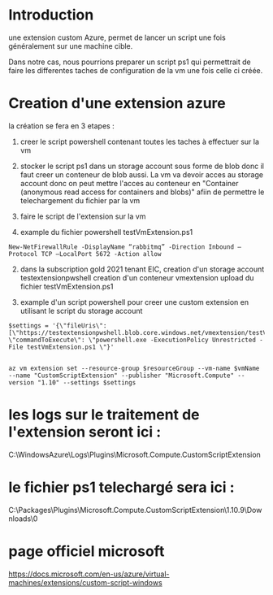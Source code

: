 # Introduction

une extension custom Azure, permet de lancer un script une fois généralement sur une machine cible.

Dans notre cas, nous pourrions preparer un script ps1 qui permettrait de faire les differentes taches de configuration de la vm une fois celle ci créée.

# Creation d'une extension azure

la création se fera en 3 etapes :

1) creer le script powershell contenant toutes les taches à effectuer sur la vm
2) stocker le script ps1 dans un storage account sous forme de blob donc il faut creer un conteneur de blob aussi. La vm va devoir acces au storage account donc on 
peut mettre l'acces au conteneur en "Container (anonymous read access for containers and blobs)" afiin de permettre le telechargement du fichier par la vm
3) faire le script de l'extension sur la vm

1) example du fichier powershell testVmExtension.ps1

```console
New-NetFirewallRule -DisplayName “rabbitmq” -Direction Inbound –Protocol TCP –LocalPort 5672 -Action allow
```

2) dans la subscription gold 2021 tenant EIC, creation d'un storage account testextensionpwshell
creation d'un conteneur vmextension
upload du fichier testVmExtension.ps1

3) example d'un script powershell pour creer une custom extension en utilisant le script du storage account

```console
$settings = '{\"fileUris\": [\"https://testextensionpwshell.blob.core.windows.net/vmextension/testVmExtension.ps1\"], \"commandToExecute\": \"powershell.exe -ExecutionPolicy Unrestricted -File testVmExtension.ps1 \"}'


az vm extension set --resource-group $resourceGroup --vm-name $vmName --name "CustomScriptExtension" --publisher "Microsoft.Compute" --version "1.10" --settings $settings
```



# les logs sur le traitement de l'extension seront ici :

C:\WindowsAzure\Logs\Plugins\Microsoft.Compute.CustomScriptExtension

# le fichier ps1 telechargé sera ici :

C:\Packages\Plugins\Microsoft.Compute.CustomScriptExtension\1.10.9\Downloads\0

# page officiel microsoft

https://docs.microsoft.com/en-us/azure/virtual-machines/extensions/custom-script-windows